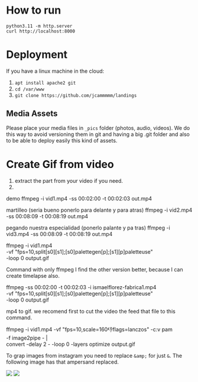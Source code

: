 
# How to run
~~~
python3.11 -m http.server
curl http://localhost:8000
~~~


# Deployment
If you have a linux machine in the cloud:

1. `apt install apache2 git`
2. `cd /var/www`
3. `git clone https://github.com/jcammmmm/landings`

## Media Assets
Please place your media files in `_pics` folder (photos, audio, videos).
We do this way to avoid versioning them in git and having a big .git folder 
and also to be able to deploy easily this kind of assets.


# Create Gif from video
1. extract the part from your video if you need.
2. 

demo
ffmpeg -i vid1.mp4 -ss 00:02:00 -t 00:02:03 out.mp4

martilleo (seria bueno ponerlo para delante y para atras)
ffmpeg -i vid2.mp4 -ss 00:08:09 -t 00:08:19 out.mp4

pegando nuestra especialidad (ponerlo palante y pa tras)
ffmpeg -i vid3.mp4 -ss 00:08:09 -t 00:08:19 out.mp4



  ffmpeg -i vid1.mp4 \
    -vf "fps=10,split[s0][s1];[s0]palettegen[p];[s1][p]paletteuse" \
    -loop 0 output.gif

Command with only ffmpeg I find the other version better, because I can create timelapse also.

  ffmpeg -ss 00:02:00 -t 00:02:03 -i ismaelflorez-fabrica1.mp4 \
    -vf "fps=10,split[s0][s1];[s0]palettegen[p];[s1][p]paletteuse" \
    -loop 0 output.gif
        
mp4 to gif. we recomend first to cut the video the feed that file to this command.
 
 ffmpeg -i vid1.mp4 -vf "fps=10,scale=160:-1:flags=lanczos" -c:v pam \
    -f image2pipe - | \
    convert -delay 2 - -loop 0 -layers optimize output.gif
 
 
 
    
To grap images from instagram you need to replace `&amp;` for just `&`. The following image has that ampersand replaced.
    
<img crossorigin="anonymous" class="x5yr21d xu96u03 x10l6tqk x13vifvy x87ps6o xh8yej3" style="object-fit: cover;" src="https://scontent-muc2-1.cdninstagram.com/v/t51.29350-15/449326922_1590130121719789_1084395645137854628_n.heic?stp=dst-jpg_e35_tt6&_nc_cb=dae8a7dc-ddb356e0&efg=eyJ2ZW5jb2RlX3RhZyI6ImltYWdlX3VybGdlbi45NzJ4OTcyLnNkci5mMjkzNTAuZGVmYXVsdF9pbWFnZS5qcGVnbGlfODAwOTIzIn0&_nc_ht=scontent-muc2-1.cdninstagram.com&_nc_cat=101&_nc_ohc=EQ61DYsYbKQQ7kNvgHpu5HQ&_nc_gid=777e502fca4e446bbd85c4732a2a5d5c&edm=APoiHPcBAAAA&ccb=7-5&ig_cache_key=MzQwMzM5NjY3ODAwNTY4NjM5MQ%3D%3D.3-ccb7-5&oh=00_AYCPFjcuCptInHK1BtGUx1qhmAAlPrMW6GEM08tIoJ2Gzg&oe=6708BB34&_nc_sid=22de04">



<img crossorigin="anonymous" class="x5yr21d xu96u03 x10l6tqk x13vifvy x87ps6o xh8yej3" style="object-fit: cover;" src="https://scontent-muc2-1.cdninstagram.com/v/t51.29350-15/449599369_468926685749418_3670115926093596894_n.heic?stp=dst-jpg_e35_tt6&_nc_cb=dae8a7dc-ddb356e0&efg=eyJ2ZW5jb2RlX3RhZyI6ImltYWdlX3VybGdlbi4xMTMweDExMzAuc2RyLmYyOTM1MC5kZWZhdWx0X2ltYWdlLmpwZWdsaV84MDA5MjMifQ&_nc_ht=scontent-muc2-1.cdninstagram.com&_nc_cat=106&_nc_ohc=DTvmbItZ3vsQ7kNvgGHX-Rt&_nc_gid=777e502fca4e446bbd85c4732a2a5d5c&edm=APoiHPcBAAAA&ccb=7-5&ig_cache_key=MzQwMzM5NDMyNjMyNjU5ODc2MA%3D%3D.3-ccb7-5&oh=00_AYAqThWcDZFM7K6rcUeHUx6POT8FWmR5ooDV-IDriFXizQ&oe=6708D399&_nc_sid=22de04">
